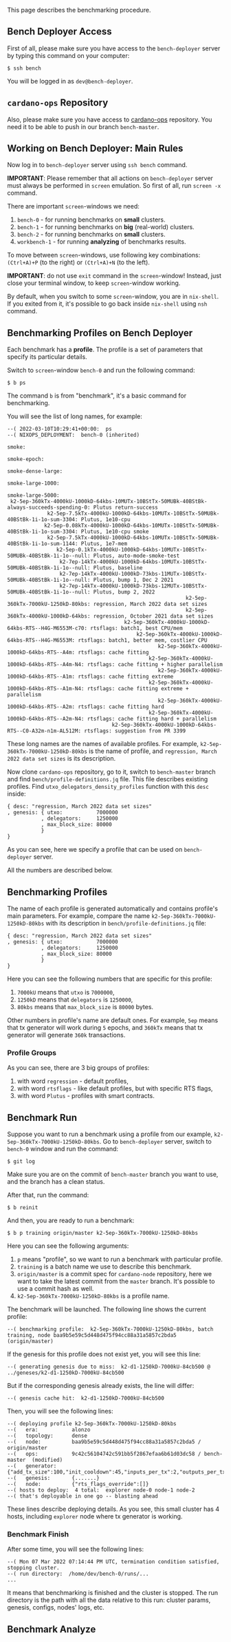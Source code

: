 This page describes the benchmarking procedure.

## Bench Deployer Access

First of all, please make sure you have access to the `bench-deployer` server by typing this command on your computer:

```
$ ssh bench
```

You will be logged in as `dev@bench-deployer`.

## `cardano-ops` Repository

Also, please make sure you have access to [cardano-ops](https://github.com/input-output-hk/cardano-ops) repository. You need it to be able to push in our branch `bench-master`.

## Working on Bench Deployer: Main Rules

Now log in to `bench-deployer` server using `ssh bench` command.

**IMPORTANT**: Please remember that all actions on `bench-deployer` server must always be performed in `screen` emulation. So first of all, run `screen -x` command.

There are important `screen`-windows we need:

1. `bench-0` - for running benchmarks on **small** clusters.
2. `bench-1` - for running benchmarks on **big** (real-world) clusters.
3. `bench-2` - for running benchmarks on **small** clusters.
4. `workbench-1` - for running **analyzing** of benchmarks results.

To move between `screen`-windows, use following key combinations: `(Ctrl+A)+P` (to the right) or `(Ctrl+A)+N` (to the left).

**IMPORTANT**: do not use `exit` command in the `screen`-window! Instead, just close your terminal window, to keep `screen`-window working.

By default, when you switch to some `screen`-window, you are in `nix-shell`. If you exited from it, it's possible to go back inside `nix-shell` using `nsh` command.

## Benchmarking Profiles on Bench Deployer

Each benchmark has a **profile**. The profile is a set of parameters that specify its particular details.

Switch to `screen`-window `bench-0` and run the following command:

```
$ b ps
```

The command `b` is from "benchmark", it's a basic command for benchmarking.

You will see the list of long names, for example:

```
--( 2022-03-10T10:29:41+00:00:  ps
--( NIXOPS_DEPLOYMENT:  bench-0 (inherited)
                                                                                      smoke: 
                                                                                smoke-epoch: 
                                                                          smoke-dense-large: 
                                                                           smoke-large-1000: 
                                                                           smoke-large-5000: 
 k2-5ep-360kTx-4000kU-1000kD-64kbs-10MUTx-10BStTx-50MUBk-40BStBk-always-succeeds-spending-0: Plutus return-success
             k2-5ep-7.5kTx-4000kU-1000kD-64kbs-10MUTx-10BStTx-50MUBk-40BStBk-1i-1o-sum-3304: Plutus, 1e10-cpu
            k2-5ep-0.08kTx-4000kU-1000kD-64kbs-10MUTx-10BStTx-50MUBk-40BStBk-1i-1o-sum-3304: Plutus, 1e10-cpu smoke
             k2-5ep-7.5kTx-4000kU-1000kD-64kbs-10MUTx-10BStTx-50MUBk-40BStBk-1i-1o-sum-1144: Plutus, 1e7-mem
                k2-5ep-0.1kTx-4000kU-1000kD-64kbs-10MUTx-10BStTx-50MUBk-40BStBk-1i-1o--null: Plutus, auto-mode-smoke-test
                 k2-7ep-14kTx-4000kU-1000kD-64kbs-10MUTx-10BStTx-50MUBk-40BStBk-1i-1o--null: Plutus, baseline
                 k2-7ep-14kTx-4000kU-1000kD-73kbs-11MUTx-10BStTx-50MUBk-40BStBk-1i-1o--null: Plutus, bump 1, Dec 2 2021
                 k2-7ep-14kTx-4000kU-1000kD-73kbs-12MUTx-10BStTx-50MUBk-40BStBk-1i-1o--null: Plutus, bump 2, 2022
                                                          k2-5ep-360kTx-7000kU-1250kD-80kbs: regression, March 2022 data set sizes
                                                          k2-5ep-360kTx-4000kU-1000kD-64kbs: regression, October 2021 data set sizes
                                      k2-5ep-360kTx-4000kU-1000kD-64kbs-RTS--H4G-M6553M-c70: rtsflags: batch1, best CPU/mem
                                          k2-5ep-360kTx-4000kU-1000kD-64kbs-RTS--H4G-M6553M: rtsflags: batch1, better mem, costlier CPU
                                                 k2-5ep-360kTx-4000kU-1000kD-64kbs-RTS--A4m: rtsflags: cache fitting
                                              k2-5ep-360kTx-4000kU-1000kD-64kbs-RTS--A4m-N4: rtsflags: cache fitting + higher parallelism
                                                 k2-5ep-360kTx-4000kU-1000kD-64kbs-RTS--A1m: rtsflags: cache fitting extreme
                                              k2-5ep-360kTx-4000kU-1000kD-64kbs-RTS--A1m-N4: rtsflags: cache fitting extreme + parallelism
                                                 k2-5ep-360kTx-4000kU-1000kD-64kbs-RTS--A2m: rtsflags: cache fitting hard
                                              k2-5ep-360kTx-4000kU-1000kD-64kbs-RTS--A2m-N4: rtsflags: cache fitting hard + parallelism
                                  k2-5ep-360kTx-4000kU-1000kD-64kbs-RTS--C0-A32m-n1m-AL512M: rtsflags: suggestion from PR 3399
```

These long names are the names of available profiles. For example, `k2-5ep-360kTx-7000kU-1250kD-80kbs` is the name of profile, and `regression, March 2022 data set sizes` is its description.

Now clone `cardano-ops` repository, go to it, switch to `bench-master` branch and find `bench/profile-definitions.jq` file. This file describes existing profiles. Find `utxo_delegators_density_profiles` function with this `desc` inside:

```
{ desc: "regression, March 2022 data set sizes"
, genesis: { utxo:           7000000
           , delegators:     1250000
           , max_block_size: 80000
           }
}
```

As you can see, here we specify a profile that can be used on `bench-deployer` server.

All the numbers are described below.

## Benchmarking Profiles

The name of each profile is generated automatically and contains profile's main parameters. For example, compare the name `k2-5ep-360kTx-7000kU-1250kD-80kbs` with its description in `bench/profile-definitions.jq` file:

```
{ desc: "regression, March 2022 data set sizes"
, genesis: { utxo:           7000000
           , delegators:     1250000
           , max_block_size: 80000
           }
}
```

Here you can see the following numbers that are specific for this profile:

1. `7000kU` means that `utxo` is `7000000`,
2. `1250kD` means that `delegators` is `1250000`,
3. `80kbs` means that `max_block_size` is `80000` bytes.

Other numbers in profile's name are default ones. For example, `5ep` means that tx generator will work during `5` epochs, and `360kTx` means that tx generator will generate `360k` transactions.

### Profile Groups

As you can see, there are 3 big groups of profiles:

1. with word `regression` - default profiles,
2. with word `rtsflags` - like default profiles, but with specific RTS flags,
3. with word `Plutus` - profiles with smart contracts.

## Benchmark Run

Suppose you want to run a benchmark using a profile from our example, `k2-5ep-360kTx-7000kU-1250kD-80kbs`. Go to `bench-deployer` server, switch to `bench-0` window and run the command:

```
$ git log
```

Make sure you are on the commit of `bench-master` branch you want to use, and the branch has a clean status.

After that, run the command:

```
$ b reinit
```

And then, you are ready to run a benchmark:

```
$ b p training origin/master k2-5ep-360kTx-7000kU-1250kD-80kbs
```

Here you can see the following arguments:

1. `p` means "profile", so we want to run a benchmark with particular profile.
2. `training` is a batch name we use to describe this benchmark.
3. `origin/master` is a commit spec for `cardano-node` repository, here we want to take the latest commit from the `master` branch. It's possible to use a commit hash as well.
4. `k2-5ep-360kTx-7000kU-1250kD-80kbs` is a profile name.

The benchmark will be launched. The following line shows the current profile:

```
--( benchmarking profile:  k2-5ep-360kTx-7000kU-1250kD-80kbs, batch training, node baa9b5e59c5d448d475f94cc88a31a5857c2bda5 (origin/master)
```

If the genesis for this profile does not exist yet, you will see this line:

```
--( generating genesis due to miss:  k2-d1-1250kD-7000kU-84cb500 @ ../geneses/k2-d1-1250kD-7000kU-84cb500
```

But if the corresponding genesis already exists, the line will differ:

```
--( genesis cache hit:  k2-d1-1250kD-7000kU-84cb500
```

Then, you will see the following lines:

```
--( deploying profile k2-5ep-360kTx-7000kU-1250kD-80kbs
--(   era:           alonzo
--(   topology:      dense
--(   node:          baa9b5e59c5d448d475f94cc88a31a5857c2bda5 / origin/master
--(   ops:           9c42c56104742c591bb5f2867efaa6b61d03dc58 / bench-master  (modified)
--(   generator:     {"add_tx_size":100,"init_cooldown":45,"inputs_per_tx":2,"outputs_per_tx":2,"tx_fee":1000000,"tps":9,"era":"alonzo","tx_count":360000}
--(   genesis:       {.......}
--(   node:          {"rts_flags_override":[]}
--( hosts to deploy:  4 total:  explorer node-0 node-1 node-2
--( that's deployable in one go -- blasting ahead
``` 

These lines describe deploying details. As you see, this small cluster has 4 hosts, including `explorer` node where tx generator is working.

### Benchmark Finish

After some time, you will see the following lines:

```
--( Mon 07 Mar 2022 07:14:44 PM UTC, termination condition satisfied, stopping cluster.
--( run directory:  /home/dev/bench-0/runs/...
...
```

It means that benchmarking is finished and the cluster is stopped. The run directory is the path with all the data relative to this run: cluster params, genesis, configs, nodes' logs, etc. 

## Benchmark Analyze
